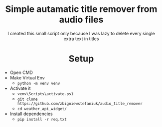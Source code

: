 <h1 align="center">Simple autamatic title remover from audio files</h1>
<p align="center">I created this small script only because I was lazy to delete every single extra text in titles </p>


<h1 align="center">Setup</h1> 


- Open CMD
- Make Virtual Env
  - `python -m venv venv `
- Activate it
  - `venv\Scripts\activate.ps1`
  - `git clone https://github.com/zbigniewstefaniuk/audio_title_remover`
  - `cd weather_api_widget/`
- Install dependencies
  - `pip install -r req.txt`
